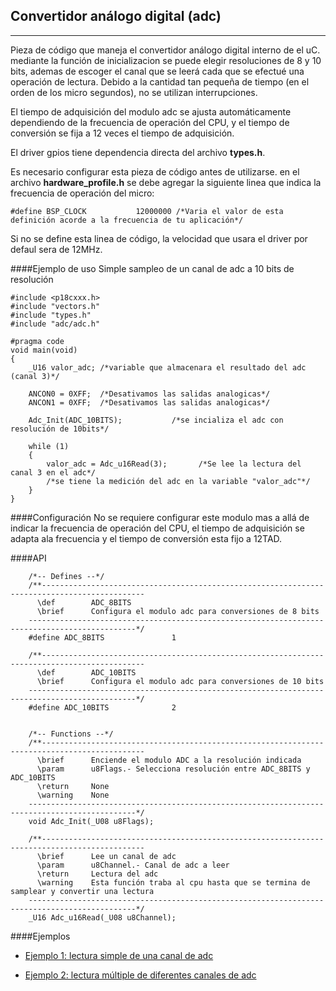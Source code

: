 Convertidor análogo digital (adc)
---------------------------------
----------

Pieza de código que maneja el convertidor análogo digital interno de el uC. mediante la función de inicializacion se puede elegir resoluciones de 8 y 10 bits, ademas de escoger el canal que se leerá cada que se efectué una operación de lectura. Debido a la cantidad tan pequeña de tiempo (en el orden de los micro segundos), no se utilizan interrupciones.

El tiempo de adquisición del modulo adc se ajusta automáticamente dependiendo de la frecuencia de operación del CPU, y el tiempo de conversión se fija a 12 veces el tiempo de adquisición.  

El driver gpios tiene dependencia directa del archivo **types.h**.

Es necesario configurar esta pieza de código antes de utilizarse. en el archivo **hardware_profile.h** se debe agregar la siguiente linea que indica la frecuencia de operación del micro:

```
#define BSP_CLOCK			12000000 /*Varia el valor de esta definición acorde a la frecuencia de tu aplicación*/
```
Si no se define esta linea de código, la velocidad que usara el driver por defaul sera de 12MHz.

####Ejemplo de uso
Simple sampleo de un canal de adc a 10 bits de resolución
```
#include <p18cxxx.h>
#include "vectors.h"
#include "types.h"
#include "adc/adc.h"

#pragma code
void main(void)
{
    _U16 valor_adc; /*variable que almacenara el resultado del adc (canal 3)*/

    ANCON0 = 0XFF;  /*Desativamos las salidas analogicas*/
    ANCON1 = 0XFF;  /*Desativamos las salidas analogicas*/

    Adc_Init(ADC_10BITS);           /*se incializa el adc con resolución de 10bits*/

    while (1)
    {
        valor_adc = Adc_u16Read(3);       /*Se lee la lectura del canal 3 en el adc*/
		/*se tiene la medición del adc en la variable "valor_adc"*/
    }
}

```

####Configuración
No se requiere configurar este modulo mas a allá de indicar la frecuencia de operación del CPU, el tiempo de adquisición se adapta ala frecuencia y el tiempo de conversión esta fijo a 12TAD.

####API
```
	/*-- Defines --*/
	/**---------------------------------------------------------------------------------------------
      \def        ADC_8BITS
      \brief      Configura el modulo adc para conversiones de 8 bits
    ----------------------------------------------------------------------------------------------*/
    #define ADC_8BITS               1
    
    /**---------------------------------------------------------------------------------------------
      \def        ADC_10BITS
      \brief      Configura el modulo adc para conversiones de 10 bits
    ----------------------------------------------------------------------------------------------*/
    #define ADC_10BITS              2


    /*-- Functions --*/
    /**---------------------------------------------------------------------------------------------    
      \brief      Enciende el modulo ADC a la resolución indicada 
      \param      u8Flags.- Selecciona resolución entre ADC_8BITS y ADC_10BITS
      \return     None 
      \warning    None    
    ----------------------------------------------------------------------------------------------*/
    void Adc_Init(_U08 u8Flags);
    
	/**---------------------------------------------------------------------------------------------    
      \brief      Lee un canal de adc 
      \param      u8Channel.- Canal de adc a leer
      \return     Lectura del adc  
      \warning    Esta función traba al cpu hasta que se termina de samplear y convertir una lectura    
    ----------------------------------------------------------------------------------------------*/
    _U16 Adc_u16Read(_U08 u8Channel);
```

####Ejemplos

- [Ejemplo 1: lectura simple de una canal de adc][1]
- [Ejemplo 2: lectura múltiple de diferentes canales de adc][2]


  [1]: https://github.com/Hotboards/Examples/blob/master/Microchip/adc1.X/main.c
  [2]: https://github.com/Hotboards/Examples/blob/master/Microchip/adc2.X/main.c